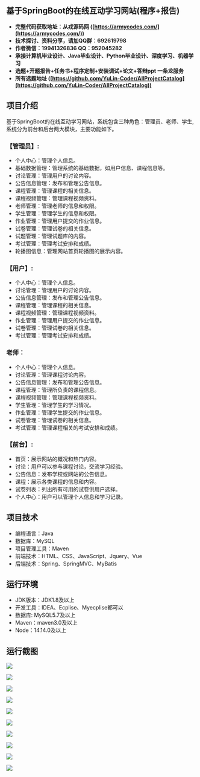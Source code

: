 ## 基于SpringBoot的在线互动学习网站(程序+报告)

- <b>完整代码获取地址：从戎源码网 ([https://armycodes.com/](https://armycodes.com/))</b>
- <b>技术探讨、资料分享，请加QQ群：692619798</b> 
- <b>作者微信：19941326836  QQ：952045282</b> 
- <b>承接计算机毕业设计、Java毕业设计、Python毕业设计、深度学习、机器学习</b>
- <b>选题+开题报告+任务书+程序定制+安装调试+论文+答辩ppt 一条龙服务</b>
- <b>所有选题地址 ([https://github.com/YuLin-Coder/AllProjectCatalog](https://github.com/YuLin-Coder/AllProjectCatalog)) </b>

## 项目介绍
基于SpringBoot的在线互动学习网站，系统包含三种角色：管理员、老师、学生,系统分为前台和后台两大模块，主要功能如下。

### 【管理员】:
- 个人中心：管理个人信息。
- 基础数据管理：管理系统的基础数据，如用户信息、课程信息等。
- 讨论管理：管理用户的讨论内容。
- 公告信息管理：发布和管理公告信息。
- 课程管理：管理课程的相关信息。
- 课程视频管理：管理课程视频资料。
- 老师管理：管理老师的信息和权限。
- 学生管理：管理学生的信息和权限。
- 作业管理：管理用户提交的作业信息。
- 试卷管理：管理试卷的相关信息。
- 试题管理：管理试题库的内容。
- 考试管理：管理考试安排和成绩。
- 轮播图信息：管理网站首页轮播图的展示内容。

### 【用户】:
- 个人中心：管理个人信息。
- 讨论管理：管理用户的讨论内容。
- 公告信息管理：发布和管理公告信息。
- 课程管理：管理课程的相关信息。
- 课程视频管理：管理课程视频资料。
- 作业管理：管理用户提交的作业信息。
- 试卷管理：管理试卷的相关信息。
- 考试管理：管理考试安排和成绩。

### 老师：
- 个人中心：管理个人信息。
- 讨论管理：管理课程讨论内容。
- 公告信息管理：发布和管理公告信息。
- 课程管理：管理所负责的课程信息。
- 课程视频管理：管理课程视频资料。
- 学生管理：管理学生的学习情况。
- 作业管理：管理学生提交的作业信息。
- 试卷管理：管理试卷的相关信息。
- 考试管理：管理课程相关的考试安排和成绩。

### 【前台】:
- 首页：展示网站的概况和热门内容。
- 讨论：用户可以参与课程讨论，交流学习经验。
- 公告信息：发布学校或网站的公告信息。
- 课程：展示各类课程的信息和内容。
- 试卷列表：列出所有可用的试卷供用户选择。
- 个人中心：用户可以管理个人信息和学习记录。

## 项目技术
- 编程语言：Java
- 数据库：MySQL
- 项目管理工具：Maven
- 前端技术：HTML、CSS、JavaScript、Jquery、Vue
- 后端技术：Spring、SpringMVC、MyBatis

## 运行环境
- JDK版本：JDK1.8及以上
- 开发工具：IDEA、Ecplise、Myecplise都可以
- 数据库: MySQL5.7及以上
- Maven：maven3.0及以上
- Node：14.14.0及以上

## 运行截图
![](screenshot/1.png)

![](screenshot/2.png)

![](screenshot/3.png)

![](screenshot/4.png)

![](screenshot/5.png)

![](screenshot/6.png)

![](screenshot/7.png)

![](screenshot/8.png)

![](screenshot/9.png)

![](screenshot/10.png)
